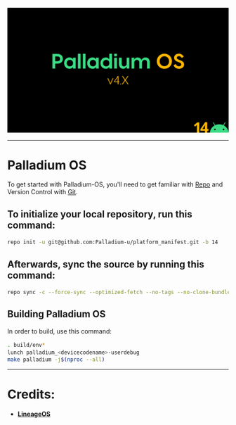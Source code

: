 ![PalladiumOS](assets/palladium_4.0.png)

---------------------------------------------------------------------------------------
Palladium OS
===========

To get started with Palladium-OS, you'll need to get familiar with [Repo](https://source.android.com/source/using-repo.html) and Version Control with [Git](https://source.android.com/source/version-control.html).


To initialize your local repository, run this command:
------------------------------------------------------

```bash
repo init -u git@github.com:Palladium-u/platform_manifest.git -b 14
```

Afterwards, sync the source by running this command:
----------------

```bash
repo sync -c --force-sync --optimized-fetch --no-tags --no-clone-bundle --prune -j$(nproc --all)
```


Building Palladium OS
---------------
In order to build, use this command:
```bash
. build/env*
lunch palladium_<devicecodename>-userdebug
make palladium -j$(nproc --all)
```

---------------------------------------------------------------------------------------
 Credits:
 =======

 * [**LineageOS**](https://github.com/LineageOS)

